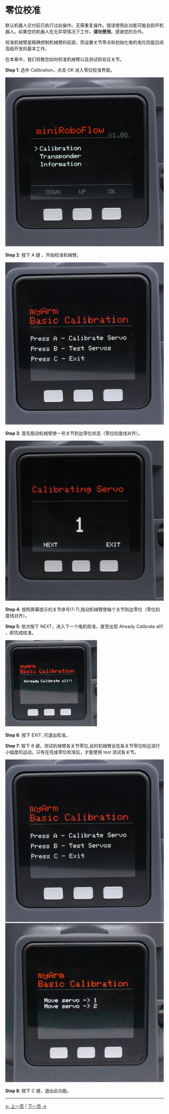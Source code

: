 # 零位校准

默认机器人交付前已执行过此操作。无需重复操作。错误使用此功能可能会损坏机器人。如果您的机器人在无异常情况下工作，**请勿使用**。感谢您的合作。

校准机械臂是精确控制机械臂的前提，而设置关节零点和初始化电机电位则是后续高级开发的基本工作。

在本章中，我们将教您如何校准机械臂以及测试和验证关节。

**Step 1**: 选中 Calibration，点击 OK 进入零位校准界面。

![pic](../../../resources/4-FunctionsAndApplications/5-BasicFunctions/5.1-SystemInstructionsForUse/resources/main.jpg)

**Step 2**: 按下 A 键 ，开始校准机械臂。

![pic](../../../resources/4-FunctionsAndApplications/5-BasicFunctions/5.1-SystemInstructionsForUse/resources/calibrate.jpg)

**Step 3**: 首先拖动机械臂使一号关节到达零位状态（零位刻度线对齐）。

![pic](../../../resources/4-FunctionsAndApplications/5-BasicFunctions/5.1-SystemInstructionsForUse/resources/calibrate1.jpg)

**Step 4**: 按照屏幕提示的关节序号(1-7),拖动机械臂使每个关节到达零位（零位刻度线对齐）。

**Step 5**: 依次按下 NEXT，进入下一个电机校准，直至出现 Already Calibrate all!! ，即完成校准。

![pic](../../../resources/4-FunctionsAndApplications/5-BasicFunctions/5.1-SystemInstructionsForUse/resources/calibrateover.png)

**Step 6**: 按下 EXIT ,可退出校准。

**Step 7**: 按下 B 键，测试机械臂各关节零位,此时机械臂会在各关节零位附近进行小幅度的运动。只有在完成零位校准后，才能使用 test 测试各关节。

![pic](../../../resources/4-FunctionsAndApplications/5-BasicFunctions/5.1-SystemInstructionsForUse/resources/calibrate.jpg)
![pic](../../../resources/4-FunctionsAndApplications/5-BasicFunctions/5.1-SystemInstructionsForUse/resources/test.jpg)

**Step 8**: 按下 C 键，退出此功能。

---

[← 上一页](./5.1.1-MinirobotGuide.md) | [下一页 →](./5.1.3-transponder.md)
